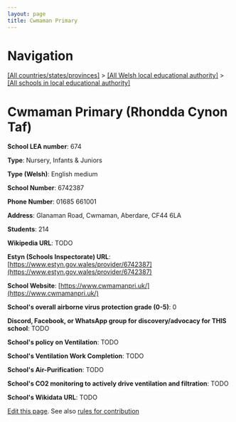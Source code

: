 ```yaml
---
layout: page
title: Cwmaman Primary
---
```

# Navigation

[[All countries/states/provinces]](../../..) > [[All Welsh local educational authority]](../..) > [[All schools in local educational authority]](..)

# Cwmaman Primary (Rhondda Cynon Taf)

**School LEA number**: 674

**Type**: Nursery, Infants & Juniors

**Type (Welsh)**: English medium

**School Number**: 6742387

**Phone Number**: 01685 661001

**Address**: Glanaman Road, Cwmaman, Aberdare, CF44 6LA

**Students**: 214

**Wikipedia URL**: TODO

**Estyn (Schools Inspectorate) URL**: [https://www.estyn.gov.wales/provider/6742387](https://www.estyn.gov.wales/provider/6742387)

**School Website**: [https://www.cwmamanpri.uk/](https://www.cwmamanpri.uk/)

**School's overall airborne virus protection grade (0-5)**: 0

**Discord, Facebook, or WhatsApp group for discovery/advocacy for THIS school**: TODO

**School's policy on Ventilation**: TODO

**School's Ventilation Work Completion**: TODO

**School's Air-Purification**: TODO

**School's CO2 monitoring to actively drive ventilation and filtration**: TODO

**School's Wikidata URL**: TODO




[Edit this page](https://github.com/VentilationProject/Wales/edit/prif/./Rhondda_Cynon_Taf/Cwmaman_Primary.md). See also [rules for contribution](../../../contribution-rules/)